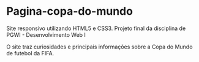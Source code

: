 # Pagina-copa-do-mundo
Site responsivo utilizando HTML5 e CSS3. Projeto final da disciplina de PGWI - Desenvolvimento Web I

O site traz curiosidades e principais informações sobre a Copa do Mundo de futebol da FIFA.
